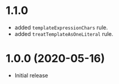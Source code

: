 # 1.1.0
- added `templateExpressionChars` rule.
- added `treatTemplateAsOneLiteral` rule.

# 1.0.0 (2020-05-16)
- Initial release